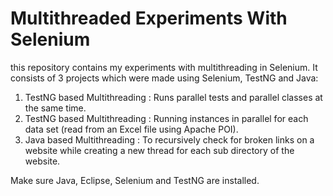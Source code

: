 # Multithreaded Experiments With Selenium

this repository contains my experiments with multithreading in Selenium. It consists of 3 projects which were made using Selenium, TestNG and Java:

1. TestNG based Multithreading : Runs parallel tests and parallel classes at the same time.
2. TestNG based Multithreading : Running instances in parallel for each data set (read from an Excel file using Apache POI).
3. Java based Multithreading : To recursively check for broken links on a website while creating a new thread for each sub directory of the website.

Make sure Java, Eclipse, Selenium and TestNG are installed.
